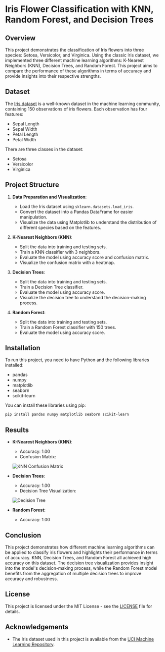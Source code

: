 # Iris Flower Classification with KNN, Random Forest, and Decision Trees

## Overview

This project demonstrates the classification of Iris flowers into three species: Setosa, Versicolor, and Virginica. Using the classic Iris dataset, we implemented three different machine learning algorithms: K-Nearest Neighbors (KNN), Decision Trees, and Random Forest. This project aims to compare the performance of these algorithms in terms of accuracy and provide insights into their respective strengths.

## Dataset

The [Iris dataset](https://archive.ics.uci.edu/ml/datasets/Iris) is a well-known dataset in the machine learning community, containing 150 observations of iris flowers. Each observation has four features:

- Sepal Length
- Sepal Width
- Petal Length
- Petal Width

There are three classes in the dataset:
- Setosa
- Versicolor
- Virginica

## Project Structure

1. **Data Preparation and Visualization**:
   - Load the Iris dataset using `sklearn.datasets.load_iris`.
   - Convert the dataset into a Pandas DataFrame for easier manipulation.
   - Visualize the data using Matplotlib to understand the distribution of different species based on the features.

2. **K-Nearest Neighbors (KNN)**:
   - Split the data into training and testing sets.
   - Train a KNN classifier with 3 neighbors.
   - Evaluate the model using accuracy score and confusion matrix.
   - Visualize the confusion matrix with a heatmap.

3. **Decision Trees**:
   - Split the data into training and testing sets.
   - Train a Decision Tree classifier.
   - Evaluate the model using accuracy score.
   - Visualize the decision tree to understand the decision-making process.

4. **Random Forest**:
   - Split the data into training and testing sets.
   - Train a Random Forest classifier with 150 trees.
   - Evaluate the model using accuracy score.

## Installation

To run this project, you need to have Python and the following libraries installed:

- pandas
- numpy
- matplotlib
- seaborn
- scikit-learn

You can install these libraries using pip:

```bash
pip install pandas numpy matplotlib seaborn scikit-learn
```


## Results

- **K-Nearest Neighbors (KNN)**:
  - Accuracy: 1.00
  - Confusion Matrix:

  ![KNN Confusion Matrix](images/knn_confusion_matrix.png)

- **Decision Trees**:
  - Accuracy: 1.00
  - Decision Tree Visualization:

  ![Decision Tree](images/decision_tree.png)

- **Random Forest**:
  - Accuracy: 1.00

## Conclusion

This project demonstrates how different machine learning algorithms can be applied to classify iris flowers and highlights their performance in terms of accuracy. KNN, Decision Trees, and Random Forest all achieved high accuracy on this dataset. The decision tree visualization provides insight into the model's decision-making process, while the Random Forest model benefits from the aggregation of multiple decision trees to improve accuracy and robustness.

## License

This project is licensed under the MIT License - see the [LICENSE](LICENSE) file for details.

## Acknowledgements

- The Iris dataset used in this project is available from the [UCI Machine Learning Repository](https://archive.ics.uci.edu/ml/datasets/Iris).

